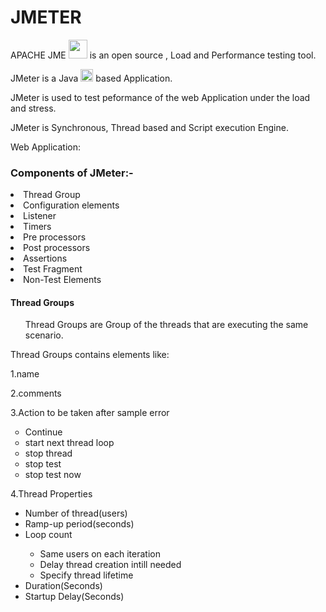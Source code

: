 
<h1>JMETER</h1>
<p>APACHE JME <img src="https://jmeter.apache.org/images/favicon.png" width="30" height="30"> is an open source , Load and Performance testing tool.<br>
<p> JMeter is a Java <img src="https://cdn.worldvectorlogo.com/logos/java.svg" alt="Java" width="20" height="20">    based Application.</p>
<p>JMeter is used to test peformance of the web Application under the load and stress.</p>  
<p>JMeter is Synchronous, Thread based and Script execution Engine.</p>
<p>Web Application:</p>


<h3>Components of JMeter:-</h3>
  <li>Thread Group</li>
  <li>Configuration elements</li>  
  <li>Listener</li>
  <li>Timers</li>
  <li>Pre processors</li>
  <li>Post processors</li>
  <li>Assertions</li>
  <li>Test Fragment</li>
  <li>Non-Test Elements</li>

<h4>Thread Groups</h4>
<ul>
  <p>Thread Groups are Group of the threads that are executing the same scenario.</p>
</ul>
  <p>Thread Groups contains elements like:</p>
    <p>1.name</p>
    <p>2.comments</p>
    <p>3.Action to be taken after sample error</p>
      <ul style="list-style-type:circle">
          <li>Continue</li>
          <li>start next thread loop</li>
          <li>stop thread</li>
          <li>stop test</li>
          <li>stop test now</li>
      </ul>
      <p>4.Thread Properties</p>
        <ul>
          <li>Number of thread(users)</li>
          <li>Ramp-up period(seconds)</li>
          <li>Loop count</li>
          <ul>
            <li>Same users on each iteration</li>
            <li>Delay thread creation intill needed</li>
            <li>Specify thread lifetime</li>
          </ul>
          <li>Duration(Seconds)</li>
          <li>Startup Delay(Seconds)</li>
        </ul>
